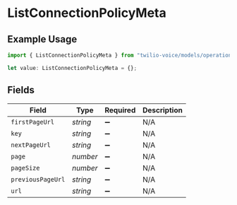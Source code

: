 # ListConnectionPolicyMeta

## Example Usage

```typescript
import { ListConnectionPolicyMeta } from "twilio-voice/models/operations";

let value: ListConnectionPolicyMeta = {};
```

## Fields

| Field              | Type               | Required           | Description        |
| ------------------ | ------------------ | ------------------ | ------------------ |
| `firstPageUrl`     | *string*           | :heavy_minus_sign: | N/A                |
| `key`              | *string*           | :heavy_minus_sign: | N/A                |
| `nextPageUrl`      | *string*           | :heavy_minus_sign: | N/A                |
| `page`             | *number*           | :heavy_minus_sign: | N/A                |
| `pageSize`         | *number*           | :heavy_minus_sign: | N/A                |
| `previousPageUrl`  | *string*           | :heavy_minus_sign: | N/A                |
| `url`              | *string*           | :heavy_minus_sign: | N/A                |